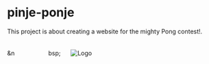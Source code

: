 # pinje-ponje
This project is about creating a website for the mighty Pong contest!.</br></br></br>
&n&nbsp;&nbsp;&nbsp;&nbsp;&nbsp;&nbsp;&nbsp;&nbsp;&nbsp;&nbsp;&nbsp;&nbsp;&nbsp;&nbsp;&nbsp;&nbsp;&nbsp;&nbsp;&nbsp;&nbsp;bsp;&nbsp;&nbsp;&nbsp;&nbsp;&nbsp;&nbsp;![Logo](https://github.com/yabtaour/pinje-ponje/assets/95212223/5b4d821c-53b3-4375-9222-04f4ab6cf1cc)
